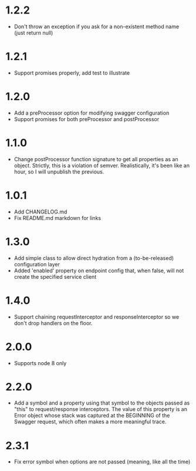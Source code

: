 1.2.2
=====
* Don't throw an exception if you ask for a non-existent method name (just return null)

1.2.1
=====
* Support promises properly, add test to illustrate

1.2.0
=====
* Add a preProcessor option for modifying swagger configuration
* Support promises for both preProcessor and postProcessor

1.1.0
=====
* Change postProcessor function signature to get all properties as an object. Strictly, this
is a violation of semver. Realistically, it's been like an hour, so I will unpublish the previous.

1.0.1
=====
* Add CHANGELOG.md
* Fix README.md markdown for links

1.3.0
=====
* Add simple class to allow direct hydration from a (to-be-released) configuration layer
* Added 'enabled' property on endpoint config that, when false, will not create the specified service client

1.4.0
=====
* Support chaining requestInterceptor and responseInterceptor so we don't drop handlers on the floor.

2.0.0
=====
* Supports node 8 only

2.2.0
=====
* Add a symbol and a property using that symbol to the objects passed as "this" to request/response interceptors. The value of this property is an Error object whose stack was captured at the BEGINNING of the Swagger request, which often makes a more meaningful trace.

2.3.1
=====
* Fix error symbol when options are not passed (meaning, like all the time)
